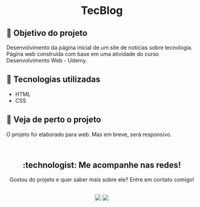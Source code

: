 <h1 align="center">TecBlog</h1>

## :dart: Objetivo do projeto 
Desenvolvimento da página inicial de um site de notícias sobre tecnologia. Página web construída com base em uma atividade do curso Desenvolvimento Web - Udemy.

## :rocket: Tecnologias utilizadas

- HTML
- CSS

## :mag_right: Veja de perto o projeto
O projeto foi elaborado para web. Mas em breve, será responsivo.

<br>

<h2 align="center"> :technologist: Me acompanhe nas redes! </h2>

<p align="center">
Gostou do projeto e quer saber mais sobre ele? Entre em contato comigo!
</p>

<div align="center" style="display: inline_block"><br>
  <a href="https://instagram.com/mfelipereis" target="_blank"><img src="https://img.shields.io/badge/-Instagram-E4405F?style=for-the-badge&logo=instagram&logoColor=white" target="_blank"></a>
  <a href = "https://www.linkedin.com/in/marcosfelipe01" target="_blank"><img src="https://img.shields.io/badge/-LinkedIn-%230077B5?style=for-the-badge&logo=linkedin&logoColor=white" target="_blank">
</div>  
